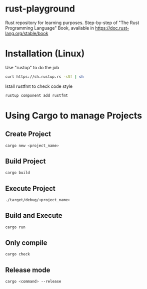 # rust-playground
Rust repository for learning purposes.
Step-by-step of "The Rust Programming Language" Book, available in https://doc.rust-lang.org/stable/book

# Installation (Linux)

Use "rustop" to do the job
```bash
curl https://sh.rustup.rs -sSf | sh
```

Istall rustfmt to check code style
```bash
rustup component add rustfmt
```

# Using Cargo to manage Projects

## Create Project
```bash
cargo new <project_name>
```

## Build Project
```bash
cargo build
```

## Execute Project
```bash
./target/debug/<project_name>
```

## Build and Execute
```bash
cargo run
```

## Only compile
```bash
cargo check
```

## Release mode
```bash
cargo <command> --release
```